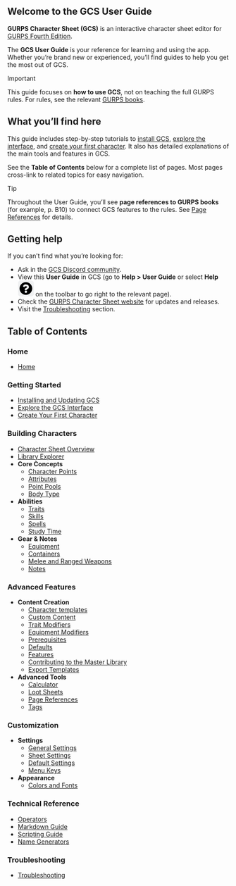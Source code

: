 ## Welcome to the GCS User Guide

**GURPS Character Sheet (GCS)** is an interactive character sheet editor for [GURPS Fourth Edition](http://www.sjgames.com/gurps).

The **GCS User Guide** is your reference for learning and using the app. Whether you’re brand new or experienced, you’ll find guides to help you get the most out of GCS.

> [!IMPORTANT]
> This guide focuses on **how to use GCS**, not on teaching the full GURPS rules. For rules, see the relevant [GURPS books](https://www.sjgames.com/gurps/).

## What you’ll find here

This guide includes step-by-step tutorials to [install GCS](Installing%20and%20Updating%20GCS), [explore the interface](Explore%20the%20GCS%20interface), and [create your first character](Create%20your%20first%20character). It also has detailed explanations of the main tools and features in GCS.

See the **Table of Contents** below for a complete list of pages. Most pages cross-link to related topics for easy navigation.

> [!TIP]
> Throughout the User Guide, you’ll see **page references to GURPS books** (for example, p. B10) to connect GCS features to the rules. See [Page References](Page%20References) for details.

## Getting help

If you can’t find what you’re looking for:

- Ask in the [GCS Discord community](https://discord.gg/MKhuDPPagY).
- View this **User Guide** in GCS (go to **Help > User Guide** or select **Help** ![](./images/icons/icn-help.svg) on the toolbar to go right to the relevant page).
- Check the [GURPS Character Sheet website](https://gurpscharactersheet.com/) for updates and releases.
- Visit the [Troubleshooting](Troubleshooting) section.

## Table of Contents

### Home

- [Home](Home)

### Getting Started

- [Installing and Updating GCS](Installing%20and%20Updating%20GCS)
- [Explore the GCS Interface](Explore%20the%20GCS%20interface)
- [Create Your First Character](Create%20your%20first%20character)

### Building Characters

- [Character Sheet Overview](Character%20Sheet%20Overview)
- [Library Explorer](Library%20Explorer)
- **Core Concepts**
  - [Character Points](Character%20points)
  - [Attributes](Attributes)
  - [Point Pools](Point%20pools)
  - [Body Type](Body%20type)
- **Abilities**
  - [Traits](Traits)
  - [Skills](Skills)
  - [Spells](Spells)
  - [Study Time](Study%20time)
- **Gear & Notes**
  - [Equipment](Equipment)
  - [Containers](Containers)
  - [Melee and Ranged Weapons](Melee%20and%20Ranged%20Weapons)
  - [Notes](Notes)

### Advanced Features

- **Content Creation**
  - [Character templates](Character%20Templates)
  - [Custom Content](Custom%20Content)
  - [Trait Modifiers](Trait%20Modifiers)
  - [Equipment Modifiers](Equipment%20Modifiers)
  - [Prerequisites](Prerequisites)
  - [Defaults](Defaults)
  - [Features](Features)
  - [Contributing to the Master Library](Contributing%20to%20the%20Master%20Library)
  - [Export Templates](Export%20Templates)
- **Advanced Tools**
  - [Calculator](Calculator)
  - [Loot Sheets](Loot%20Sheets)
  - [Page References](Page%20References)
  - [Tags](Tags)

### Customization

- **Settings**
  - [General Settings](General%20Settings)
  - [Sheet Settings](Sheet%20Settings)
  - [Default Settings](Default%20Settings)
  - [Menu Keys](Menu%20Keys)
- **Appearance**
  - [Colors and Fonts](Colors%20and%20Fonts)

### Technical Reference

- [Operators](Operators)
- [Markdown Guide](Markdown%20Guide)
- [Scripting Guide](Scripting%20Guide)
- [Name Generators](Name%20Generators)

### Troubleshooting

- [Troubleshooting](Troubleshooting)
